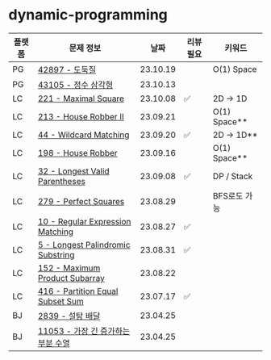 # dynamic-programming
| 플랫폼  | 문제 정보                                                            | 날짜       | 리뷰 필요 | 키워드          |
|------|------------------------------------------------------------------|----------|-------|--------------|
| PG | [42897 - 도둑질](https://school.programmers.co.kr/learn/courses/30/lessons/42897) | 23.10.19 | | O(1) Space   |
| PG | [43105 - 정수 삼각형](https://school.programmers.co.kr/learn/courses/30/lessons/43105) | 23.10.13 | |              |
| LC | [221 - Maximal Square](https://leetcode.com/problems/maximal-square/) | 23.10.08 | ✅ | 2D -> 1D     |
| LC | [213 - House Robber II](https://leetcode.com/problems/house-robber-ii/) | 23.09.21 | | O(1) Space** |
| LC | [44 - Wildcard Matching](https://leetcode.com/problems/wildcard-matching/) | 23.09.20 | ✅ | 2D -> 1D**   |
| LC | [198 - House Robber](https://leetcode.com/problems/house-robber/) | 23.09.16 | | O(1) Space** |
| LC | [32 - Longest Valid Parentheses](https://leetcode.com/problems/longest-valid-parentheses/) | 23.09.08 | ✅ | DP / Stack   |
| LC | [279 - Perfect Squares](https://leetcode.com/problems/perfect-squares/) | 23.08.29 | | BFS로도 가능     |
| LC | [10 - Regular Expression Matching](https://leetcode.com/problems/regular-expression-matching/) | 23.08.27 | ✅ |              |
| LC | [5 - Longest Palindromic Substring](https://leetcode.com/problems/longest-palindromic-substring/) | 23.08.31 | ✅ |              |
| LC | [152 - Maximum Product Subarray](https://leetcode.com/problems/maximum-product-subarray/) | 23.08.22 | |              |
| LC | [416 - Partition Equal Subset Sum](https://leetcode.com/problems/partition-equal-subset-sum/) | 23.07.17 | ✅ |              |
| BJ  | [2839 - 설탕 배달](https://www.acmicpc.net/problem/2839)             | 23.04.25 |  |              |
| BJ  | [11053 - 가장 긴 증가하는 부분 수열](https://www.acmicpc.net/problem/11053) | 23.04.25 | |
